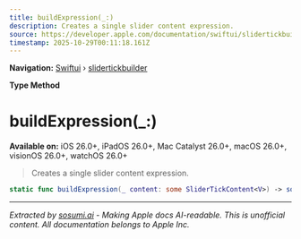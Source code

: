 ```yaml
---
title: buildExpression(_:)
description: Creates a single slider content expression.
source: https://developer.apple.com/documentation/swiftui/slidertickbuilder/buildexpression(_:)
timestamp: 2025-10-29T00:11:18.161Z
---
```


**Navigation:** [Swiftui](/documentation/swiftui) › [slidertickbuilder](/documentation/swiftui/slidertickbuilder)

**Type Method**

# buildExpression(_:)

**Available on:** iOS 26.0+, iPadOS 26.0+, Mac Catalyst 26.0+, macOS 26.0+, visionOS 26.0+, watchOS 26.0+

> Creates a single slider content expression.

```swift
static func buildExpression(_ content: some SliderTickContent<V>) -> some SliderTickContent<V>
```

---

*Extracted by [sosumi.ai](https://sosumi.ai) - Making Apple docs AI-readable.*
*This is unofficial content. All documentation belongs to Apple Inc.*
